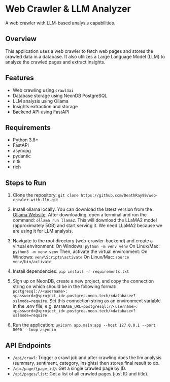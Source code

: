 # Web Crawler & LLM Analyzer

A web crawler with LLM-based analysis capabilities.

## Overview

This application uses a web crawler to fetch web pages and stores the crawled data in a database. It also utilizes a Large Language Model (LLM) to analyze the crawled pages and extract insights.

## Features

* Web crawling using `crawl4ai`
* Database storage using NeonDB PostgreSQL
* LLM analysis using Ollama
* Insights extraction and storage
* Backend API using FastAPI

## Requirements

* Python 3.8+
* FastAPI
* asyncpg
* pydantic
* nltk
* rich

## Steps to Run

1. Clone the repository: `git clone https://github.com/DeathRay99/web-crawler-with-llm.git`

2. Install ollama locally. You can download the latest version from the [Ollama Website](https://ollama.ai/). After downloading, open a terminal and run the command: `ollama run llama2`. This will download the LLaMA2 model (approximately 5GB) and start serving it. We need LLaMA2 because we are using it for LLM analysis.

3. Navigate to the root directory (web-crawler-backend) and create a virtual environment:
   On Windows: `python -m venv venv`
   On Linux/Mac: `python3 -m venv venv`
   Then, activate the virtual environment:
   On Windows: `venv\Scripts\activate`
   On Linux/Mac: `source venv/bin/activate`

4. Install dependencies: `pip install -r requirements.txt`

5. Sign up on NeonDB, create a new project, and copy the connection string on which should be in the following format: `postgresql://<username>:<password>@<project_id>.postgres.neon.tech/<database>?sslmode=require`. Set this connection string as an environment variable in the .env file, e.g. `DATABASE_URL=postgresql://<username>:<password>@<project_id>.postgres.neon.tech/<database>?sslmode=require`

6. Run the application: `uvicorn app.main:app --host 127.0.0.1 --port 8000 --loop asyncio`

## API Endpoints

* `/api/crawl`: Trigger a crawl job and after crawling does the llm analysis (summary, sentiment, category, insights) then stores final result to db.
* `/api/page/{page_id}`: Get a single crawled page by ID.
* `/api/pages/list`: Get a list of all crawled pages (just ID and title).

